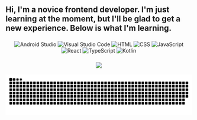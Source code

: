 ## Hi, I'm a novice frontend developer. I'm just learning at the moment, but I'll be glad to get a new experience. Below is what I'm learning. 

###

<div align="center">

<img width="40" src="https://raw.githubusercontent.com/marwin1991/profile-technology-icons/refs/heads/main/icons/android_studio.png" alt="Android Studio" title="Android Studio"/>

<img width="40" src="https://raw.githubusercontent.com/marwin1991/profile-technology-icons/refs/heads/main/icons/visual_studio_code.png" alt="Visual Studio Code" title="Visual Studio Code"/>

<img width="40" src="https://raw.githubusercontent.com/marwin1991/profile-technology-icons/refs/heads/main/icons/html.png" alt="HTML" title="HTML"/>

<img width="40" src="https://raw.githubusercontent.com/marwin1991/profile-technology-icons/refs/heads/main/icons/css.png" alt="CSS" title="CSS"/>

<img width="40" src="https://raw.githubusercontent.com/marwin1991/profile-technology-icons/refs/heads/main/icons/javascript.png" alt="JavaScript" title="JavaScript"/>

<img width="40" src="https://raw.githubusercontent.com/marwin1991/profile-technology-icons/refs/heads/main/icons/react.png" alt="React" title="React"/>

<img width="40" src="https://raw.githubusercontent.com/marwin1991/profile-technology-icons/refs/heads/main/icons/typescript.png" alt="TypeScript" title="TypeScript"/>

<img width="40" src="https://raw.githubusercontent.com/marwin1991/profile-technology-icons/refs/heads/main/icons/kotlin.png" alt="Kotlin" title="Kotlin"/>

###

<p align="center">
<img src="https://github-readme-stats.vercel.app/api?username=sssxzrsx&theme=bear&show_icons=true&hide_border=true&count_private=true&locale=ru">
</p>
<p align="center">
  <picture>
    <source media="(prefers-color-scheme: dark)" srcset="https://raw.githubusercontent.com/Flowseal/Flowseal/refs/heads/output/github-contribution-grid-snake-dark.svg" />
    <source media="(prefers-color-scheme: light)" srcset="https://raw.githubusercontent.com/Flowseal/Flowseal/refs/heads/output/github-contribution-grid-snake.svg" />
    <img alt="github-snake" src="https://raw.githubusercontent.com/Flowseal/Flowseal/refs/heads/output/github-contribution-grid-snake.svg" />
  </picture>
</p>
</div>

<!--
**sssxzrsx/sssxzrsx** is a ✨ _special_ ✨ repository because its `README.md` (this file) appears on your GitHub profile.

Here are some ideas to get you started:

- 🔭 I’m currently working on ...
- 🌱 I’m currently learning ...
- 👯 I’m looking to collaborate on ...
- 🤔 I’m looking for help with ...
- 💬 Ask me about ...
- 📫 How to reach me: ...
- 😄 Pronouns: ...
- ⚡ Fun fact: ...
-->
